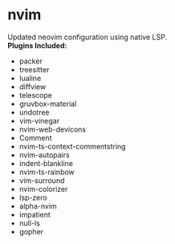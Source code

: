 # nvim

Updated neovim configuration using native LSP.  
**Plugins Included:**

- packer
- treesitter
- lualine
- diffview
- telescope
- gruvbox-material
- undotree
- vim-vinegar
- nvim-web-devicons
- Comment
- nvim-ts-context-commentstring
- nvim-autopairs
- indent-blankline
- nvim-ts-rainbow
- vim-surround
- nvim-colorizer
- lsp-zero
- alpha-nvim
- impatient
- null-ls
- gopher

